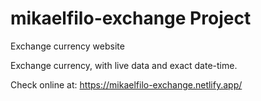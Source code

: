 # mikaelfilo-exchange Project
Exchange currency website 

Exchange currency, with live data and exact date-time.

Check online at: https://mikaelfilo-exchange.netlify.app/
